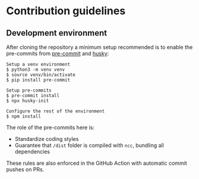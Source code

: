 # Contribution guidelines

## Development environment

After cloning the repository a minimum setup recommended is to enable the
pre-commits from [pre-commit] and [husky]:

```console
Setup a venv environment
$ python3 -m venv venv
$ source venv/bin/activate
$ pip install pre-commit

Setup pre-commits
$ pre-commit install
$ npx husky-init

Configure the rest of the environment
$ npm install
```

The role of the pre-commits here is:

- Standardize coding styles
- Guarantee that `/dist` folder is compiled with `ncc`, bundling all
  dependencies

These rules are also enforced in the GitHub Action with automatic commit pushes
on PRs.

[husky]: https://typicode.github.io/husky
[pre-commit]: https://pre-commit.com/

